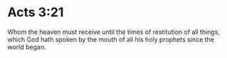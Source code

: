 # Acts 3:21

Whom the heaven must receive until the times of restitution of all things, which God hath spoken by the mouth of all his holy prophets since the world began.